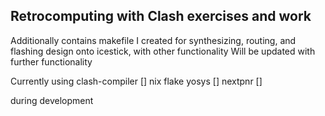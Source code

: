 ## Retrocomputing with Clash exercises and work

Additionally contains makefile I created for synthesizing, routing, and flashing
design onto icestick, with other functionality Will be updated with further
functionality

Currently using clash-compiler [] nix flake yosys [] nextpnr []

during development
